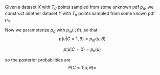 Given a dataset $X$ with $T_d$ points sampled from some unknown pdf $p_d$, we construct another dataset $Y$ with $T_n$ points sampled from some known pdf $p_n$.

Now we parameterize $p_d$ with $p_m(\cdot;\theta)$, so that
$$
p(u|C=1,\theta)=p_m(u;\theta)
$$

$$
p(u|C=0)=p_n(u)
$$

so the posterior probabilities are
$$
P(C=1|u;\theta)=
$$
